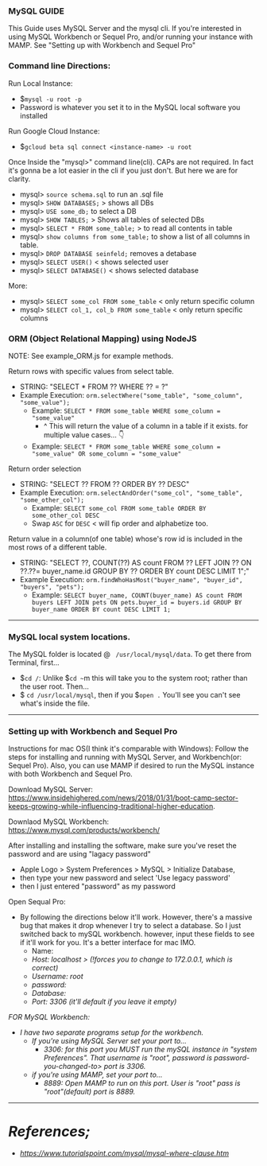 ### MySQL GUIDE

This Guide uses MySQL Server and the mysql cli. If you're interested in using MySQL Workbench or Sequel Pro, and/or running your instance with MAMP. See "Setting up with Workbench and Sequel Pro"

### Command line Directions:

Run Local Instance:
- $`mysql -u root -p`
- Password is whatever you set it to in the MySQL local software you installed

Run Google Cloud Instance:
- $`gcloud beta sql connect <instance-name> -u root`

Once Inside the "mysql>" command line(cli). CAPs are not required. In fact it's gonna be a lot easier in the cli if you just don't. But here we are for clarity.

- mysql> `source schema.sql` to run an .sql file
- mysql> `SHOW DATABASES;` > shows all DBs
- mysql> `USE some_db;` to select a DB
- mysql> `SHOW TABLES;` > Shows all tables of selected DBs
- mysql> `SELECT * FROM some_table;` > to read all contents in table
- mysql> `show columns from some_table;` to show a list of all columns in table.
- mysql> `DROP DATABASE seinfeld;` removes a detabase
- mysql> `SELECT USER()` < shows selected user
- mysql> `SELECT DATABASE()` < shows selected database

More:
- mysql> `SELECT some_col FROM some_table` < only return specific column
- mysql> `SELECT col_1, col_b FROM some_table` < only return specific columns


### ORM (Object Relational Mapping) using NodeJS
NOTE: See example_ORM.js for example methods.

Return rows with specific values from select table.
- STRING: "SELECT * FROM ?? WHERE ?? = ?"
- Example Execution: `orm.selectWhere("some_table", "some_column", "some_value");`
  - Example: `SELECT * FROM some_table WHERE some_column = "some_value"`
    - ^ This will return the value of a column in a table if it exists. for multiple value cases... 👇
  - Example: `SELECT * FROM some_table WHERE some_column = "some_value" OR some_column = "some_value"`

Return order selection
- STRING: "SELECT ?? FROM ?? ORDER BY ?? DESC"
- Example Execution: `orm.selectAndOrder("some_col", "some_table", "some_other_col");`
  - Example: `SELECT some_col FROM some_table ORDER BY some_other_col DESC`
  - Swap `ASC` for `DESC` < will fip order and alphabetize too.

Return value in a column(of one table) whose's row id is included in the most rows of a different table.
- STRING: "SELECT ??, COUNT(??) AS count FROM ?? LEFT JOIN ?? ON ??.??= buyer_name.id GROUP BY ?? ORDER BY count DESC LIMIT 1";"
- Example Execution: `orm.findWhoHasMost("buyer_name", "buyer_id", "buyers", "pets");`
  - Example: `SELECT buyer_name, COUNT(buyer_name) AS count FROM buyers LEFT JOIN pets ON pets.buyer_id = buyers.id GROUP BY buyer_name ORDER BY count DESC LIMIT 1;`

----
### MySQL local system locations.

The MySQL folder is located @ ` /usr/local/mysql/data`. To get there from Terminal, first...

- $`cd /`: Unlike $`cd ~`m this will take you to the system root; rather than the user root. Then...
- $ `cd /usr/local/mysql`, then if you $`open .` You'll see you can't see what's inside the file.

----
### Setting up with Workbench and Sequel Pro
Instructions for mac OS(I think it's comparable with Windows): Follow the steps for installing and running with MySQL Server, and Workbench(or: Sequel Pro). Also, you can use MAMP if desired to run the MySQL instance with both Workbench and Sequel Pro.

Download MySQL Server: https://www.insidehighered.com/news/2018/01/31/boot-camp-sector-keeps-growing-while-influencing-traditional-higher-education.

Downlaod MySQL Workbench: https://www.mysql.com/products/workbench/

After installing and installing the software, make sure you've reset the password and are using "lagacy password"
- Apple Logo > System Preferences > MySQL > Initialize Database,
- then type your new password and select 'Use legacy password'
- then I just entered "password" as my password

Open Sequal Pro:
- By following the directions below it'll work. However, there's a massive bug that makes it drop whenever I try to select a database. So I just switched back to mySQL workbench. however, input these fields to see if it'll work for you. It's a better interface for mac IMO.
  - Name: <I left it empty>  
  - Host: localhost > (!forces you to change to 172.0.0.1, which is correct)
  - Username: root
  - password: <password-you-changed-to>
  - Database: <I left it empty>
  - Port: 3306 (it'll default if you leave it empty)

FOR MySQL Workbench:
- I have two separate programs setup for the workbench.
  - If you're using MySQL Server set your port to...
    - 3306: for this port you MUST run the mySQL instance in "system Preferences". That username is "root", password is password-you-changed-to> port is 3306.
  - if you're using MAMP, set your port to...
    - 8889: Open MAMP to run on this port. User is "root" pass is "root"(default) port is 8889.

----
# References;
- https://www.tutorialspoint.com/mysql/mysql-where-clause.htm
